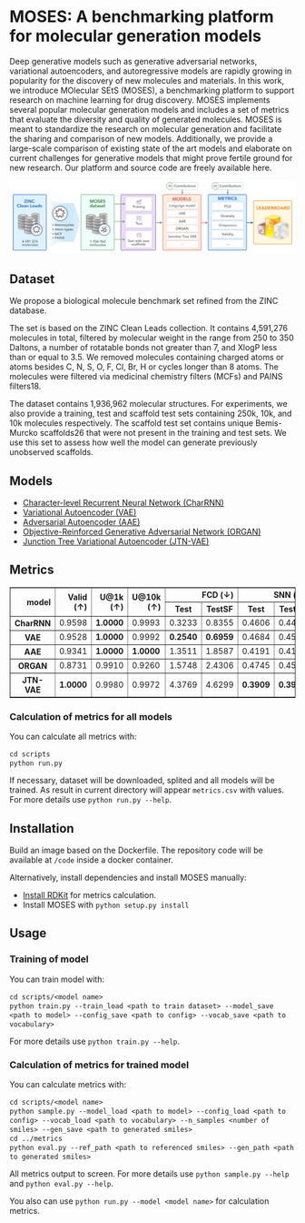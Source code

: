# MOSES: A benchmarking platform for molecular generation models

Deep generative models such as generative adversarial networks, variational autoencoders, and autoregressive models are rapidly growing in popularity for the discovery of new molecules and materials. In this work, we introduce MOlecular SEtS (MOSES), a benchmarking platform to support research on machine learning for drug discovery. MOSES implements several popular molecular generation models and includes a set of metrics that evaluate the diversity and quality of generated molecules. MOSES is meant to standardize the research on molecular generation and facilitate the sharing and comparison of new models. Additionally, we provide a large-scale comparison of existing state of the art models and elaborate on current challenges for generative models that might prove fertile ground for new research. Our platform and source code are freely available here.


![pipeline](images/pipeline.png)

## Dataset

We propose a biological molecule benchmark set refined from the ZINC database.

The set is based on the ZINC Clean Leads collection. It contains 4,591,276 molecules in total, filtered by molecular weight in the range from 250 to 350 Daltons, a number of rotatable bonds not greater than 7, and XlogP less than or equal to 3.5. We removed molecules containing charged atoms or atoms besides C, N, S, O, F, Cl, Br, H or cycles longer than 8 atoms. The molecules were filtered via medicinal chemistry filters (MCFs) and PAINS filters18.

The dataset contains 1,936,962 molecular structures. For experiments, we also provide a training, test and scaffold test sets containing 250k, 10k, and 10k molecules respectively. The scaffold test set contains unique Bemis-Murcko scaffolds26 that were not present in the training and test sets. We use this set to assess how well the model can generate previously unobserved scaffolds.

## Models

* [Character-level Recurrent Neural Network (CharRNN)](./moses/char_rnn/README.md)
* [Variational Autoencoder (VAE)](./moses/vae/README.md)
* [Adversarial Autoencoder (AAE)](./moses/aae/README.md)
* [Objective-Reinforced Generative Adversarial Network (ORGAN)](./moses/organ/README.md)
* [Junction Tree Variational Autoencoder (JTN-VAE)](./moses/junction_tree/README.md)

## Metrics

<table border="1" class="dataframe">
  <thead>
    <tr style="text-align: right;">
      <th rowspan="2">model</th>
      <th rowspan="2">Valid (↑)</th>
      <th rowspan="2">U@1k (↑)</th>
      <th rowspan="2">U@10k (↑)</th>
      <th colspan="2">FCD (↓)</th>
      <th colspan="2">SNN (↓)</th>
      <th colspan="2">Frag (↑)</th>
      <th colspan="2">Scaff (↑)</th>
      <th rowspan="2">IntDiv (↑)</th>
      <th rowspan="2">Filters (↑)</th>
    </tr>
    <tr>
      <th>Test</th>
      <th>TestSF</th>
      <th>Test</th>
      <th>TestSF</th>
      <th>Test</th>
      <th>TestSF</th>
      <th>Test</th>
      <th>TestSF</th>
    </tr>
  </thead>
 <tbody>
    <tr>
      <th>CharRNN</th>
      <td>0.9598</td>
      <td><b>1.0000</b></td>
      <td>0.9993</td>
      <td>0.3233</td>
      <td>0.8355</td>
      <td>0.4606</td>
      <td>0.4492</td>
      <td>0.9977</td>
      <td>0.9962</td>
      <td>0.7964</td>
      <td>0.1281</td>
      <td><b>0.8561</b></td>
      <td>0.9920</td>
    </tr>
    <tr>
      <th>VAE</th>
      <td>0.9528</td>
      <td><b>1.0000</b></td>
      <td>0.9992</td>
      <td><b>0.2540</b></td>
      <td><b>0.6959</b></td>
      <td>0.4684</td>
      <td>0.4547</td>
      <td><b>0.9978</b></td>
      <td><b>0.9963</b></td>
      <td><b>0.8277</b></td>
      <td>0.0925</td>
      <td>0.8548</td>
      <td>0.9925</td>
    </tr>
    <tr>
      <th>AAE</th>
      <td>0.9341</td>
      <td><b>1.0000</b></td>
      <td><b>1.0000</b></td>
      <td>1.3511</td>
      <td>1.8587</td>
      <td>0.4191</td>
      <td>0.4113</td>
      <td>0.9865</td>
      <td>0.9852</td>
      <td>0.6637</td>
      <td><b>0.1538</b></td>
      <td>0.8531</td>
      <td>0.9759</td>
    </tr>
    <tr>
      <th>ORGAN</th>
      <td>0.8731</td>
      <td>0.9910</td>
      <td>0.9260</td>
      <td>1.5748</td>
      <td>2.4306</td>
      <td>0.4745</td>
      <td>0.4593</td>
      <td>0.9897</td>
      <td>0.9883</td>
      <td>0.7843</td>
      <td>0.0632</td>
      <td>0.8526</td>
      <td><b>0.9934</b></td>
    </tr>
    <tr>
      <th>JTN-VAE</th>
      <td><b>1.0000</b></td>
      <td>0.9980</td>
      <td>0.9972</td>
      <td>4.3769</td>
      <td>4.6299</td>
      <td><b>0.3909</b></td>
      <td><b>0.3902</b></td>
      <td>0.9679</td>
      <td>0.9699</td>
      <td>0.3868</td>
      <td>0.1163</td>
      <td>0.8495</td>
      <td>0.9566</td>
    </tr>
  </tbody>
</table>


### Calculation of metrics for all models

You can calculate all metrics with:
```
cd scripts
python run.py 
```
If necessary, dataset will be downloaded, splited and all models will be trained. As result in current directory will appear `metrics.csv` with values.
For more details use `python run.py --help`.

## Installation

Build an image based on the Dockerfile. The repository code will be available at `/code` inside a docker container.

Alternatively, install dependencies and install MOSES manually:
* [Install RDKit](https://www.rdkit.org/docs/Install.html) for metrics calculation.
* Install MOSES with `python setup.py install`

## Usage

### Training of model
You can train model with:
```
cd scripts/<model name>
python train.py --train_load <path to train dataset> --model_save <path to model> --config_save <path to config> --vocab_save <path to vocabulary>
```
For more details use `python train.py --help`.

### Calculation of metrics for trained model
You can calculate metrics with:
```
cd scripts/<model name>
python sample.py --model_load <path to model> --config_load <path to config> --vocab_load <path to vocabulary> --n_samples <number of smiles> --gen_save <path to generated smiles>
cd ../metrics
python eval.py --ref_path <path to referenced smiles> --gen_path <path to generated smiles>
```
All metrics output to screen.
For more details use `python sample.py --help` and `python eval.py --help`.

You also can use `python run.py --model <model name>` for calculation metrics.
